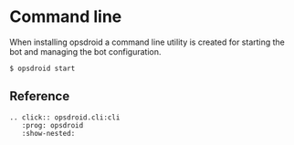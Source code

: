 # Command line

When installing opsdroid a command line utility is created for starting the bot and managing the bot configuration.

```
$ opsdroid start
```

## Reference

```eval_rst
.. click:: opsdroid.cli:cli
   :prog: opsdroid
   :show-nested:
```
